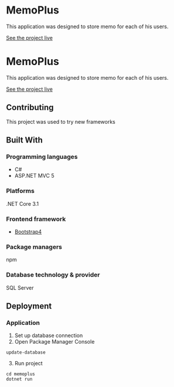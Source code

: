 # MemoPlus
This application was designed to store memo for each of his users.

[See the project live](https://memoplus.azurewebsites.net/)

# MemoPlus
This application was designed to store memo for each of his users.

[See the project live](https://memoplus.azurewebsites.net/)

## Contributing
This project was used to try new frameworks

## Built With

### Programming languages
- C#
- ASP.NET MVC 5

### Platforms
.NET Core 3.1

### Frontend framework
- [Bootstrap4](https://getbootstrap.com/)

### Package managers
npm

### Database technology & provider
SQL Server

## Deployment

### Application

1. Set up database connection
2. Open Package Manager Console
```
update-database
```
3. Run project
```
cd memoplus
dotnet run
```
